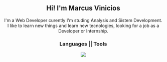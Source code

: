 <div align="center">
  <h2>Hi! I'm Marcus Vinicios</h2>
  <p>
    I'm a Web Developer curently I'm studing Analysis and Sistem Development.<br>
    I like to learn new things and learn new tecnologies, looking for a job as a Developer or Internship.
  </p>
</div>
<div align="center">
  <p align="center">
    <h3>Languages || Tools</h3>
    <a href="https://skillicons.dev">
      <img src="https://skillicons.dev/icons?i=js,html,css,php,mysql,figma,vscode,ps" />
    </a>
  </p>
</div>
